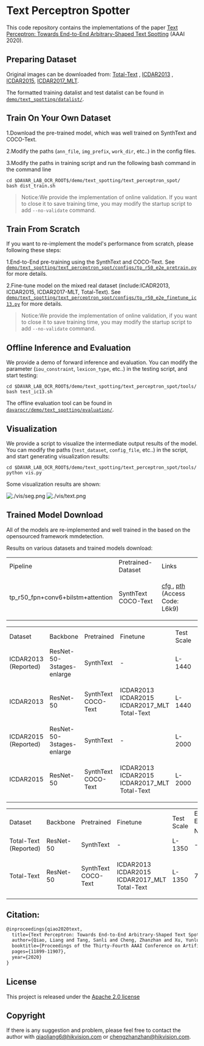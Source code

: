 # Text Perceptron Spotter

This code repository contains the implementations of the paper [Text Perceptron: Towards End-to-End Arbitrary-Shaped Text Spotting](https://arxiv.org/pdf/2002.06820.pdf) (AAAI 2020).

## Preparing Dataset
Original images can be downloaded from: [Total-Text](https://github.com/cs-chan/Total-Text-Dataset "Total-Text") , [ICDAR2013](https://rrc.cvc.uab.es/?ch=2) , [ICDAR2015](https://rrc.cvc.uab.es/?ch=4), [ICDAR2017_MLT](https://rrc.cvc.uab.es/?ch=8).

The formatted training datalist and test datalist can be found in [`demo/text_spotting/datalist/`](../datalist).


## Train On Your Own Dataset
1.Download the pre-trained model, which was well trained on SynthText and COCO-Text.

2.Modify the paths (`ann_file`, `img_prefix`, `work_dir`, etc..) in the config files.

3.Modify the paths in training script and run the following bash command in the command line
``` shell
cd $DAVAR_LAB_OCR_ROOT$/demo/text_spotting/text_perceptron_spot/
bash dist_train.sh
```
>Notice:We provide the implementation of online validation. If you want to close it to save training time, you may modify the startup script to add `--no-validate` command.

## Train From Scratch
If you want to re-implement the model's performance from scratch, please following these steps:

1.End-to-End pre-training using the SynthText and COCO-Text. See [`demo/text_spotting/text_perceptron_spot/configs/tp_r50_e2e_pretrain.py`](./configs/tp_r50_e2e_pretrain.py) for more details.

2.Fine-tune model on the mixed real dataset (include:ICADR2013, ICDAR2015, ICDAR2017-MLT, Total-Text). See [`demo/text_spotting/text_perceptron_spot/configs/tp_r50_e2e_finetune_ic13.py`](./configs/tp_r50_e2e_finetune_ic13.py) for more details.

>Notice:We provide the implementation of online validation, if you want to close it to save training time, you may modify the startup script to add `--no-validate` command.

## Offline Inference and Evaluation
We provide a demo of forward inference and evaluation. You can modify the parameter (`iou_constraint`, `lexicon_type`, etc..) in the testing script, and start testing:
``` shell
cd $DAVAR_LAB_OCR_ROOT$/demo/text_spotting/text_perceptron_spot/tools/
bash test_ic13.sh
```

The offline evaluation tool can be found in [`davarocr/demo/text_spotting/evaluation/`](../evaluation).

## Visualization
We provide a script to visualize the intermediate output results of the model. You can modify the paths (`test_dataset`, `config_file`, etc..) in the script, and start generating visualization results:
``` shell
cd $DAVAR_LAB_OCR_ROOT$/demo/text_spotting/text_perceptron_spot/tools/
python vis.py
```

Some visualization results are shown:

![./vis/seg.png](./vis/seg.png)
![./vis/text.png](./vis/text.png)

## Trained Model Download
All of the models are re-implemented and well trained in the based on the opensourced framework mmdetection.

Results on various datasets and trained models download:
<table>
	<tr>
		<td>Pipeline</td>
		<td>Pretrained-Dataset</td>
		<td>Links</td>
	</tr>
	<tr>
		<td>tp_r50_fpn+conv6+bilstm+attention</td>
		<td>SynthText<br>COCO-Text</td>
		<td><p><a href="./configs/tp_r50_e2e_pretrain.py">cfg </a>, <a href="https://drive.hikvision.com/hcs/controller/hik-manage/fileDownload?link=7NwpHZ4f">pth </a> (Access Code: L6k9)</p></td>
	</tr>
</table>

<table>
	<tr>
		<td rowspan="2">Dataset</td>
		<td rowspan="2">Backbone</td>
		<td rowspan="2">Pretrained</td>
		<td rowspan="2">Finetune</td>
		<td rowspan="2">Test Scale</td>
		<td colspan="3">End-to-End</td>
		<td colspan="3">Word Spotting</td>
		<td rowspan="2">Links</td>
	</tr>
	<tr>
		<td>General</td>
		<td>Weak</td>
		<td>Strong</td>
		<td>General</td>
		<td>Weak</td>
		<td>Strong</td>
	</tr>
	<tr>
		<td>ICDAR2013<br>(Reported)</td>
		<td>ResNet-50-3stages-enlarge</td>
		<td>SynthText</td>
		<td>-</td>
		<td>L-1440</td>
		<td>85.8</td>
		<td>90.7</td>
		<td>91.4</td>
		<td>88.5</td>
		<td>94.0</td>
		<td>94.9</td>
		<td>-</td>
	</tr>
	<tr>
		<td>ICDAR2013</td>
		<td>ResNet-50</td>
		<td>SynthText<br>COCO-Text</td>
		<td>ICDAR2013<br>ICDAR2015<br>ICDAR2017_MLT<br>Total-Text</td>
		<td>L-1440</td>
		<td>87.4</td>
		<td>90.6</td>
		<td>91.2</td>
		<td>90.9</td>
		<td>93.8</td>
		<td>94.2</td>
		<td><p><a href="./configs/tp_r50_e2e_finetune_ic13.py">cfg </a>, <a href="https://drive.hikvision.com/hcs/controller/hik-manage/fileDownload?link=BPTn87ya">pth </a> (Access Code: 5btM)</p></td>
	</tr>
	<tr>
		<td>ICDAR2015<br>(Reported)</td>
		<td>ResNet-50-3stages-enlarge</td>
		<td>SynthText</td>
		<td>-</td>
		<td>L-2000</td>
		<td>65.1</td>
		<td>76.6</td>
		<td>80.5</td>
		<td>67.9</td>
		<td>79.4</td>
		<td>84.1</td>
		<td>-</td>
	</tr>
	<tr>
		<td>ICDAR2015</td>
		<td>ResNet-50</td>
		<td>SynthText<br>COCO-Text</td>
		<td>ICDAR2013<br>ICDAR2015<br>ICDAR2017_MLT<br>Total-Text</td>
		<td>L-2000</td>
		<td>70.3</td>
		<td>77.0</td>
		<td>80.0</td>
		<td>70.8</td>
		<td>79.8</td>
		<td>83.2</td>
		<td><p><a href="./configs/tp_r50_e2e_finetune_ic15.py">cfg </a>, <a href="https://drive.hikvision.com/hcs/controller/hik-manage/fileDownload?link=BPTn87ya">pth </a> (Access Code: 5btM)</p></td>
	</tr>
</table>

<table>
	<tr>
		<td rowspan="2">Dataset</td>
		<td rowspan="2">Backbone</td>
		<td rowspan="2">Pretrained</td>
		<td rowspan="2">Finetune</td>
		<td rowspan="2">Test Scale</td>
		<td colspan="2">End-to-End</td>
		<td colspan="2">Word Spotting</td>
		<td rowspan="2">Links</td>
	</tr>
	<tr>
		<td>None</td>
		<td>Full</td>
		<td>None</td>
		<td>Full</td>
	</tr>
	<tr>
		<td>Total-Text<br>(Reported)</td>
		<td>ResNet-50</td>
		<td>SynthText</td>
		<td>-</td>
		<td>L-1350</td>
		<td>-</td>
		<td>-</td>
		<td>69.7</td>
		<td>78.3</td>
		<td>-</td>
	</tr>
	<tr>
		<td>Total-Text</td>
		<td>ResNet-50</td>
		<td>SynthText<br>COCO-Text</td>
		<td>ICDAR2013<br>ICDAR2015<br>ICDAR2017_MLT<br>Total-Text</td>
		<td>L-1350</td>
		<td>70.7</td>
		<td>77.3</td>
		<td>73.9</td>
		<td>81.8</td>
		<td><p><a href="./configs/tp_r50_e2e_finetune_tt.py">cfg </a>, <a href="https://drive.hikvision.com/hcs/controller/hik-manage/fileDownload?link=BPTn87ya">pth </a> (Access Code: 5btM)</p></td>
	</tr>
</table>

## Citation:

``` markdown
@inproceedings{qiao2020text,
  title={Text Perceptron: Towards End-to-End Arbitrary-Shaped Text Spotting},
  author={Qiao, Liang and Tang, Sanli and Cheng, Zhanzhan and Xu, Yunlu and Niu, Yi and Pu, Shiliang and Wu, Fei},
  booktitle={Proceedings of the Thirty-Fourth AAAI Conference on Artificial Intelligence (AAAI)},
  pages={11899-11907},
  year={2020}
}
```

## License
This project is released under the [Apache 2.0 license](../../../davar_ocr/LICENSE)

## Copyright
If there is any suggestion and problem, please feel free to contact the author with qiaoliang6@hikvision.com or chengzhanzhan@hikvision.com.

